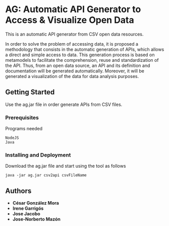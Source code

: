 # AG: Automatic API Generator to Access & Visualize Open Data

This is an automatic API generator from CSV open data resources.

In order to solve the problem of accessing data, it is proposed a methodology that consists in the automatic generation of APIs, which allows a direct and simple access to data. This generation process is based on metamodels to facilitate the comprehension, reuse and standardization of the API. Thus, from an open data source, an API and its definition and documentation will be generated automatically. Moreover, it will be generated a visualization of the data for data analysis purposes.

## Getting Started

Use the ag.jar file in order generate APIs from CSV files.

### Prerequisites

Programs needed

```
NodeJS
Java
```

### Installing and Deployment

Download the ag.jar file and start using the tool as follows


```
java -jar ag.jar csv2api csvFileName
```



## Authors

* **César González Mora** 
* **Irene Garrigós** 
* **Jose Jacobo** 
* **Jose-Norberto Mazón** 